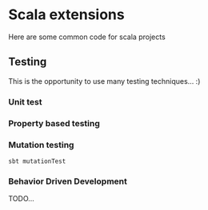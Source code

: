 # Scala extensions

Here are some common code for scala projects

## Testing

This is the opportunity to use many testing techniques... :)

### Unit test

### Property based testing

### Mutation testing

`sbt mutationTest`

### Behavior Driven Development

TODO...
